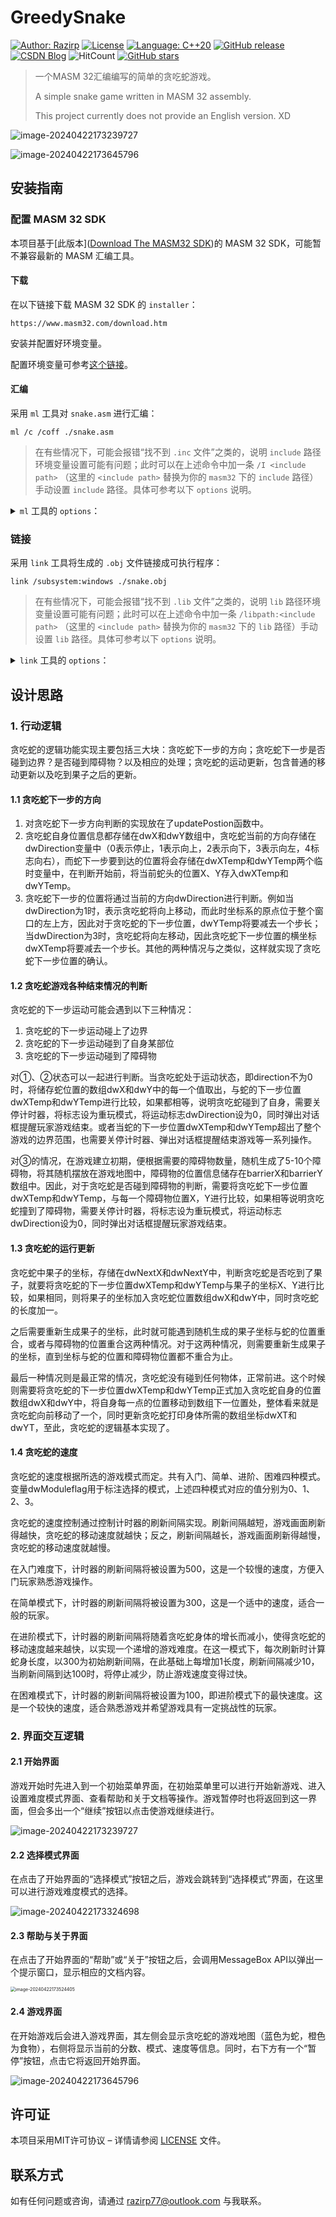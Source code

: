 # GreedySnake

[![Author: Razirp](https://img.shields.io/badge/author-Razirp-cc0000)](https://github.com/Razirp) [![License](https://img.shields.io/github/license/Razirp/GreedySnake)](https://github.com/Razirp/GreedySnake/blob/main/LICENSE) [![Language: C++20](https://img.shields.io/badge/Language-C%2B%2B20-blue)](https://cppreference.com/)  [![GitHub release](https://img.shields.io/github/v/release/Razirp/GreedySnake?color=660099)](https://github.com/Razirp/GreedySnake/releases) [![CSDN Blog](https://img.shields.io/static/v1?label=CSDN%20Blog&message=Visit&color=e96140&style=flat-square)](https://blog.csdn.net/qq_45899276/article/details/138086800?csdn_share_tail=%7B%22type%22%3A%22blog%22%2C%22rType%22%3A%22article%22%2C%22rId%22%3A%22138086800%22%2C%22source%22%3A%22qq_45899276%22%7D) ![HitCount](https://img.shields.io/endpoint?url=https%3A%2F%2Fhits.dwyl.com%2FRazirp%2FGreedySnake.json%3Fcolor%3Dff9900) [![GitHub stars](https://img.shields.io/github/stars/Razirp/GreedySnake)](https://github.com/Razirp/GreedySnake/stargazers)

> 一个MASM 32汇编编写的简单的贪吃蛇游戏。
>
> A simple snake game written in MASM 32 assembly.
>
> This project currently does not provide an English version. XD

![image-20240422173239727](README.assets/image-20240422173239727.png)

![image-20240422173645796](README.assets/image-20240422173645796.png)

## 安装指南

### 配置 MASM 32 SDK

本项目基于[此版本]([Download The MASM32 SDK](https://www.masm32.com/download.htm))的 MASM 32 SDK，可能暂不兼容最新的 MASM 汇编工具。

#### 下载

在以下链接下载 MASM 32 SDK 的 `installer`：

```
https://www.masm32.com/download.htm
```

安装并配置好环境变量。

配置环境变量可参考[这个链接](https://www.cnblogs.com/lsdb/p/7402955.html)。

#### 汇编

采用 `ml` 工具对 `snake.asm` 进行汇编：

```shell
ml /c /coff ./snake.asm
```

> 在有些情况下，可能会报错“找不到 `.inc` 文件”之类的，说明 `include` 路径环境变量设置可能有问题；此时可以在上述命令中加一条 `/I <include path>` （这里的 `<include path>` 替换为你的 `masm32` 下的 `include` 路径）手动设置 `include` 路径。具体可参考以下 `options` 说明。

<details><summary><code>ml</code> 工具的 <code>options</code>：</summary>

<pre><code>
Microsoft (R) Macro Assembler Version 6.14.8444
Copyright (C) Microsoft Corp 1981-1997.  All rights reserved.


        ML [ /options ] filelist [ /link linkoptions ]

/AT Enable tiny model (.COM file)         /nologo Suppress copyright message
/Bl<linker> Use alternate linker          /Sa Maximize source listing
/c Assemble without linking               /Sc Generate timings in listing
/Cp Preserve case of user identifiers     /Sf Generate first pass listing
/Cu Map all identifiers to upper case     /Sl<width> Set line width
/Cx Preserve case in publics, externs     /Sn Suppress symbol-table listing
/coff generate COFF format object file    /Sp<length> Set page length
/D<name>[=text] Define text macro         /Ss<string> Set subtitle
/EP Output preprocessed listing to stdout /St<string> Set title
/F <hex> Set stack size (bytes)           /Sx List false conditionals
/Fe<file> Name executable                 /Ta<file> Assemble non-.ASM file
/Fl[file] Generate listing                /w Same as /W0 /WX
/Fm[file] Generate map                    /WX Treat warnings as errors
/Fo<file> Name object file                /W<number> Set warning level
/FPi Generate 80x87 emulator encoding     /X Ignore INCLUDE environment path
/Fr[file] Generate limited browser info   /Zd Add line number debug info
/FR[file] Generate full browser info      /Zf Make all symbols public
/G<c|d|z> Use Pascal, C, or Stdcall calls /Zi Add symbolic debug info
/H<number> Set max external name length   /Zm Enable MASM 5.10 compatibility
/I<name> Add include path                 /Zp[n] Set structure alignment
/link <linker options and libraries>      /Zs Perform syntax check only
</code></pre>
        
</details>

### 链接

采用 `link` 工具将生成的 `.obj` 文件链接成可执行程序：

```shell
link /subsystem:windows ./snake.obj 
```

> 在有些情况下，可能会报错“找不到 `.lib` 文件”之类的，说明 `lib` 路径环境变量设置可能有问题；此时可以在上述命令中加一条 `/libpath:<include path>` （这里的 `<include path>` 替换为你的 `masm32` 下的 `lib` 路径）手动设置 `lib` 路径。具体可参考以下 `options` 说明。

<details><summary><code>link</code> 工具的 <code>options</code>：</summary>

<pre><code>
Microsoft (R) Incremental Linker Version 5.12.8078
Copyright (C) Microsoft Corp 1992-1998. All rights reserved.

usage: LINK [options] [files] [@commandfile]

   options:

      /ALIGN:#
      /BASE:{address|@filename,key}
      /COMMENT:comment
      /DEBUG
      /DEBUGTYPE:{CV|COFF}
      /DEF:filename
      /DEFAULTLIB:library
      /DLL
      /DRIVER[:{UPONLY|WDM}]
      /ENTRY:symbol
      /EXETYPE:DYNAMIC
      /EXPORT:symbol
      /FIXED[:NO]
      /FORCE[:{MULTIPLE|UNRESOLVED}]
      /GPSIZE:#
      /HEAP:reserve[,commit]
      /IMPLIB:filename
      /INCLUDE:symbol
      /INCREMENTAL:{YES|NO}
      /LARGEADDRESSAWARE[:NO]
      /LIBPATH:dir
      /MACHINE:{ALPHA|ARM|IX86|MIPS|MIPS16|MIPSR41XX|PPC|SH3|SH4}
      /MAP[:filename]
      /MAPINFO:{EXPORTS|FIXUPS|LINES}
      /MERGE:from=to
      /NODEFAULTLIB[:library]
      /NOENTRY
      /NOLOGO
      /OPT:{ICF[,iterations]|NOICF|NOREF|NOWIN98|REF|WIN98}
      /ORDER:@filename
      /OUT:filename
      /PDB:{filename|NONE}
      /PDBTYPE:{CON[SOLIDATE]|SEPT[YPES]}
      /PROFILE
      /RELEASE
      /SECTION:name,[E][R][W][S][D][K][L][P][X]
      /STACK:reserve[,commit]
      /STUB:filename
      /SUBSYSTEM:{NATIVE|WINDOWS|CONSOLE|WINDOWSCE|POSIX}[,#[.##]]
      /SWAPRUN:{CD|NET}
      /VERBOSE[:LIB]
      /VERSION:#[.#]
      /VXD
      /WARN[:warninglevel]
      /WINDOWSCE:{CONVERT|EMULATION}
      /WS:AGGRESSIVE
</code></pre>
        
</details>

## 设计思路

### 1. 行动逻辑

贪吃蛇的逻辑功能实现主要包括三大块：贪吃蛇下一步的方向；贪吃蛇下一步是否碰到边界？是否碰到障碍物？以及相应的处理；贪吃蛇的运动更新，包含普通的移动更新以及吃到果子之后的更新。

#### 1.1 贪吃蛇下一步的方向

1. 对贪吃蛇下一步方向判断的实现放在了updatePostion函数中。
2. 贪吃蛇自身位置信息都存储在dwX和dwY数组中，贪吃蛇当前的方向存储在dwDirection变量中（0表示停止，1表示向上，2表示向下，3表示向左，4标志向右），而蛇下一步要到达的位置将会存储在dwXTemp和dwYTemp两个临时变量中，在判断开始前，将当前蛇头的位置X、Y存入dwXTemp和dwYTemp。
3. 贪吃蛇下一步的位置将通过当前的方向dwDirection进行判断。例如当dwDirection为1时，表示贪吃蛇将向上移动，而此时坐标系的原点位于整个窗口的左上方，因此对于贪吃蛇的下一步位置，dwYTemp将要减去一个步长；当dwDirection为3时，贪吃蛇将向左移动，因此贪吃蛇下一步位置的横坐标dwXTemp将要减去一个步长。其他的两种情况与之类似，这样就实现了贪吃蛇下一步位置的确认。

#### 1.2 贪吃蛇游戏各种结束情况的判断

贪吃蛇的下一步运动可能会遇到以下三种情况：

1. 贪吃蛇的下一步运动碰上了边界
2. 贪吃蛇的下一步运动碰到了自身某部位
3. 贪吃蛇的下一步运动碰到了障碍物

对①、②状态可以一起进行判断。当贪吃蛇处于运动状态，即direction不为0时，将储存蛇位置的数组dwX和dwY中的每一个值取出，与蛇的下一步位置dwXTemp和dwYTemp进行比较，如果都相等，说明贪吃蛇碰到了自身，需要关停计时器，将标志设为重玩模式，将运动标志dwDirection设为0，同时弹出对话框提醒玩家游戏结束。或者当蛇的下一步位置dwXTemp和dwYTemp超出了整个游戏的边界范围，也需要关停计时器、弹出对话框提醒结束游戏等一系列操作。

对③的情况，在游戏建立初期，便根据需要的障碍物数量，随机生成了5-10个障碍物，将其随机摆放在游戏地图中，障碍物的位置信息储存在barrierX和barrierY数组中。因此，对于贪吃蛇是否碰到障碍物的判断，需要将贪吃蛇下一步位置dwXTemp和dwYTemp，与每一个障碍物位置X，Y进行比较，如果相等说明贪吃蛇撞到了障碍物，需要关停计时器，将标志设为重玩模式，将运动标志dwDirection设为0，同时弹出对话框提醒玩家游戏结束。

#### 1.3 贪吃蛇的运行更新

贪吃蛇中果子的坐标，存储在dwNextX和dwNextY中，判断贪吃蛇是否吃到了果子，就要将贪吃蛇的下一步位置dwXTemp和dwYTemp与果子的坐标X、Y进行比较，如果相同，则将果子的坐标加入贪吃蛇位置数组dwX和dwY中，同时贪吃蛇的长度加一。

之后需要重新生成果子的坐标，此时就可能遇到随机生成的果子坐标与蛇的位置重合，或者与障碍物的位置重合这两种情况。对于这两种情况，则需要重新生成果子的坐标，直到坐标与蛇的位置和障碍物位置都不重合为止。

最后一种情况则是最正常的情况，贪吃蛇没有碰到任何物体，正常前进。这个时候则需要将贪吃蛇的下一步位置dwXTemp和dwYTemp正式加入贪吃蛇自身的位置数组dwX和dwY中，将自身每一点的位置移动到数组下一位置处，整体看来就是贪吃蛇向前移动了一个，同时更新贪吃蛇打印身体所需的数组坐标dwXT和dwYT，至此，贪吃蛇的逻辑基本实现了。

#### 1.4 贪吃蛇的速度

贪吃蛇的速度根据所选的游戏模式而定。共有入门、简单、进阶、困难四种模式。变量dwModuleflag用于标注选择的模式，上述四种模式对应的值分别为0、1、2、3。

贪吃蛇的速度控制通过控制计时器的刷新间隔实现。刷新间隔越短，游戏画面刷新得越快，贪吃蛇的移动速度就越快；反之，刷新间隔越长，游戏画面刷新得越慢，贪吃蛇的移动速度就越慢。

在入门难度下，计时器的刷新间隔将被设置为500，这是一个较慢的速度，方便入门玩家熟悉游戏操作。

在简单模式下，计时器的刷新间隔将被设置为300，这是一个适中的速度，适合一般的玩家。

在进阶模式下，计时器的刷新间隔将随着贪吃蛇身体的增长而减小，使得贪吃蛇的移动速度越来越快，以实现一个递增的游戏难度。在这一模式下，每次刷新时计算蛇身长度，以300为初始刷新间隔，在此基础上每增加1长度，刷新间隔减少10，当刷新间隔到达100时，将停止减少，防止游戏速度变得过快。

在困难模式下，计时器的刷新间隔将被设置为100，即进阶模式下的最快速度。这是一个较快的速度，适合熟悉游戏并希望游戏具有一定挑战性的玩家。

### 2. 界面交互逻辑

#### 2.1 开始界面

游戏开始时先进入到一个初始菜单界面，在初始菜单里可以进行开始新游戏、进入设置难度模式界面、查看帮助和关于文档等操作。游戏暂停时也将返回到这一界面，但会多出一个“继续”按钮以点击使游戏继续进行。

![image-20240422173239727](README.assets/image-20240422173239727.png)

#### 2.2 选择模式界面

在点击了开始界面的“选择模式”按钮之后，游戏会跳转到“选择模式”界面，在这里可以进行游戏难度模式的选择。

![image-20240422173324698](README.assets/image-20240422173324698.png)

#### 2.3 帮助与关于界面

在点击了开始界面的“帮助”或“关于”按钮之后，会调用MessageBox API以弹出一个提示窗口，显示相应的文档内容。

<img src="README.assets/image-20240422173524405.png" alt="image-20240422173524405" style="zoom: 50%;" />

#### 2.4 游戏界面

在开始游戏后会进入游戏界面，其左侧会显示贪吃蛇的游戏地图（蓝色为蛇，橙色为食物），右侧将显示当前的分数、模式、速度等信息。同时，右下方有一个“暂停”按钮，点击它将返回开始界面。

![image-20240422173645796](README.assets/image-20240422173645796.png)

## 许可证

本项目采用MIT许可协议 – 详情请参阅 [LICENSE](LICENSE) 文件。

## 联系方式

如有任何问题或咨询，请通过 razirp77@outlook.com 与我联系。